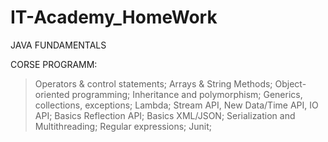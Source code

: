 # IT-Academy_HomeWork
JAVA FUNDAMENTALS

CORSE PROGRAMM:

> Operators & control statements;
> Arrays & String Methods;
> Object-oriented programming;
> Inheritance and polymorphism;
> Generics, collections, exceptions;
> Lambda;
> Stream API, New Data/Time API, IO API;
> Basics Reflection API;
> Basics XML/JSON;
> Serialization and Multithreading;
> Regular expressions;
>Junit;
